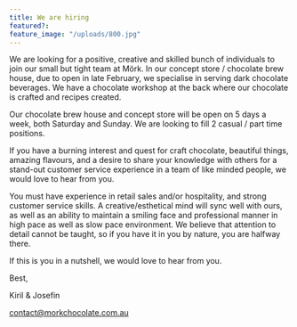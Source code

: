 ```yaml
---
title: We are hiring
featured?:
feature_image: "/uploads/800.jpg"
---
```


We are looking for a positive, creative and skilled bunch of individuals to join our small but tight team at Mörk. In our concept store / chocolate brew house, due to open in late February, we specialise in serving dark chocolate beverages. We have a chocolate workshop at the back where our chocolate is crafted and recipes created.


Our chocolate brew house and concept store will be open on 5 days a week, both Saturday and Sunday. We are looking to fill 2 casual / part time positions.

If you have a burning interest and quest for craft chocolate, beautiful things, amazing flavours, and a desire to share your knowledge with others for a stand-out customer service experience in a team of like minded people, we would love to hear from you.

You must have experience in retail sales and/or hospitality, and strong customer service skills. A creative/esthetical mind will sync well with ours, as well as an ability to maintain a smiling face and professional manner in high pace as well as slow pace environment. We believe that attention to detail cannot be taught, so if you have it in you by nature, you are halfway there.

If this is you in a nutshell, we would love to hear from you.

Best,

Kiril & Josefin

contact@morkchocolate.com.au
